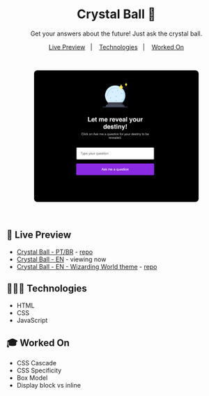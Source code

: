 <h1 align="center"> Crystal Ball 🔮 </h1>

<p align="center">
  Get your answers about the future! Just ask the crystal ball.
</p>

<p align="center">
  <a href="#-live-preview">Live Preview</a>&nbsp;&nbsp;&nbsp;|&nbsp;&nbsp;&nbsp;
  <a href="#-technologies">Technologies</a>&nbsp;&nbsp;&nbsp;|&nbsp;&nbsp;&nbsp;
  <a href="#-worked-on">Worked On</a>
</p>

<br/>

<p align="center">
  <img alt="Crystal ball image with a box for typing a question, a button to send the question and space for getting an answer ." src="../.github/crystal-ball-en-2.png" width="75%" />
</p>

<br/>

## 📝 Live Preview 

- [Crystal Ball - PT/BR](https://diegommagno.com/github/rocketseat/events/explorer-marathon/explorer-marathon-01/crystal-ball/pt-br/) - [repo](https://github.com/diegommagno/rocketseat/tree/main/events/explorer-marathon/explorer-marathon-01/crystal-ball/pt-br)
- [Crystal Ball - EN](https://diegommagno.com/github/rocketseat/events/explorer-marathon/explorer-marathon-01/crystal-ball/en/) - viewing now
- [Crystal Ball - EN - Wizarding World theme](https://diegommagno.com/github/rocketseat/events/explorer-marathon/explorer-marathon-01/wizarding-world-crystal-ball) - [repo](https://github.com/diegommagno/rocketseat/tree/main/events/explorer-marathon/explorer-marathon-01/wizarding-world-crystal-ball)

## 🧑🏻‍💻 Technologies

- HTML
- CSS
- JavaScript

## 🎓 Worked On

- CSS Cascade
- CSS Specificity
- Box Model
- Display block vs inline